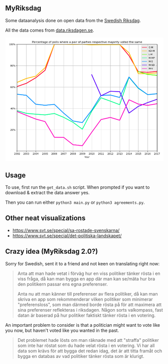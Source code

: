 MyRiksdag
---------

Some dataanalysis done on open data from the [Swedish Riksdag](https://en.wikipedia.org/wiki/Riksdag).

All the data comes from [data.riksdagen.se](http://data.riksdagen.se/).

![example output plot](https://github.com/ErikBjare/MyRiksdag/raw/master/media/example.png)

## Usage

To use, first run the `get_data.sh` script. When prompted if you want to download & extract the data answer yes.

Then you can run either `python3 main.py` or `python3 agreements.py`.


## Other neat visualizations

 - https://www.svt.se/special/sa-rostade-svenskarna/
 - https://www.svt.se/special/det-politiska-landskapet/


## Crazy idea (MyRiksdag 2.0?)

Sorry for Swedish, sent it to a friend and not keen on translating right now:

> Anta att man hade vetat i förväg hur en viss politiker tänker rösta i en viss fråga, då kan man bygga en app där man kan se/mäta hur bra den politikern passar ens egna preferenser. 
>
> Anta nu att man känner till preferenser av flera politiker, då kan man skriva en app som rekommenderar vilken politiker som minimerar "preferensloss", som man därmed borde rösta på för att maximera att sina preferenser reflekteras i riksdagen. Någon sorts valkompass, fast datan är baserad på hur politiker faktiskt tänker rösta i en votering.

An important problem to consider is that a politician might want to vote like you now, but haven't voted like you wanted in the past.

> Det problemet hade lösts om man räknade med att "straffa" politiker som inte har röstat som du hade velat rösta i en votering. Vi har all data som krävs för att bygga det redan idag, det är att titta framåt och bygga en databas av vad politiker tänker rösta som är klurigt.
